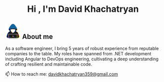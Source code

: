 <h1 align="center"><b>Hi , I'm David Khachatryan </b></h1>

## <picture><img src="https://github.com/davidkhachatryan123/davidkhachatryan123/raw/main/assets/about_me.gif" width = 50px></picture> **About me**

As a software engineer, I bring 5 years of robust experience from reputable companies to the table. My roles have spanned from .NET development including Angular to DevOps engineering, cultivating a deep understanding of crafting resilient and maintainable code.

📫 How to reach me: davidkhachatryan359@gmail.com
